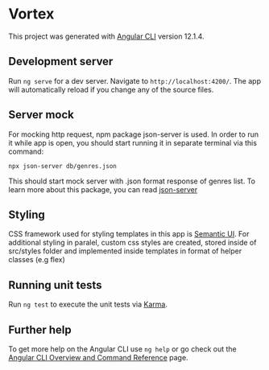 # Vortex

This project was generated with [Angular CLI](https://github.com/angular/angular-cli) version 12.1.4.

## Development server

Run `ng serve` for a dev server. Navigate to `http://localhost:4200/`. The app will automatically reload if you change any of the source files.

## Server mock

For mocking http request, npm package json-server is used. In order to run it while app is open, you should start running it in separate terminal via this command:

<code>npx json-server db/genres.json</code>

This should start mock server with .json format response of genres list. To learn more about this package, you can read <a href="https://www.npmjs.com/package/json-server">json-server</a>

## Styling

CSS framework used for styling templates in this app is <a href="https://semantic-ui.com/">Semantic UI</a>. For additional styling in paralel, custom css styles are created, stored inside of src/styles folder and
implemented inside templates in format of helper classes (e.g flex)

## Running unit tests

Run `ng test` to execute the unit tests via [Karma](https://karma-runner.github.io).

## Further help

To get more help on the Angular CLI use `ng help` or go check out the [Angular CLI Overview and Command Reference](https://angular.io/cli) page.
